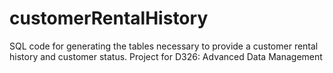 # customerRentalHistory
SQL code for generating the tables necessary to provide a customer rental history and customer status. Project for D326: Advanced Data Management
